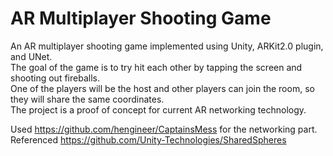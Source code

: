 # AR Multiplayer Shooting Game

An AR multiplayer shooting game implemented using Unity, ARKit2.0 plugin, and UNet. <br />
The goal of the game is to try hit each other by tapping the screen and shooting out fireballs. <br />
One of the players will be the host and other players can join the room, so they will share the same coordinates. <br />
The project is a proof of concept for current AR networking technology. <br />

Used https://github.com/hengineer/CaptainsMess for the networking part. <br />
Referenced https://github.com/Unity-Technologies/SharedSpheres
